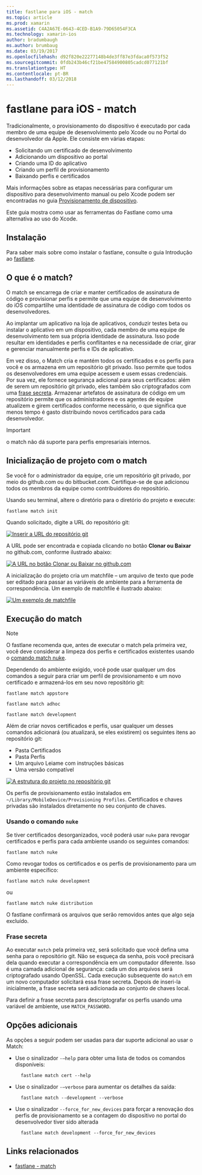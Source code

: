 ```yaml
---
title: fastlane para iOS - match
ms.topic: article
ms.prod: xamarin
ms.assetid: C4A2A67E-0643-4CED-B1A9-79D65054F3CA
ms.technology: xamarin-ios
author: bradumbaugh
ms.author: brumbaug
ms.date: 03/19/2017
ms.openlocfilehash: d92f820e22277148b4de3ff87e3fdaca0f573f52
ms.sourcegitcommit: 0fdb243b46cf21be47584900805cadcd077121bf
ms.translationtype: HT
ms.contentlocale: pt-BR
ms.lasthandoff: 03/12/2018
---
```

# <a name="fastlane-for-ios---match"></a>fastlane para iOS - match

Tradicionalmente, o provisionamento do dispositivo é executado por cada membro de uma equipe de desenvolvimento pelo Xcode ou no Portal do desenvolvedor da Apple. Ele consiste em várias etapas:

- Solicitando um certificado de desenvolvimento
- Adicionando um dispositivo ao portal
- Criando uma ID do aplicativo
- Criando um perfil de provisionamento
- Baixando perfis e certificados

Mais informações sobre as etapas necessárias para configurar um dispositivo para desenvolvimento manual ou pelo Xcode podem ser encontradas no guia [Provisionamento de dispositivo](~/ios/get-started/installation/device-provisioning/index.md).

Este guia mostra como usar as ferramentas do Fastlane como uma alternativa ao uso do Xcode.

## <a name="installation"></a>Instalação

Para saber mais sobre como instalar o fastlane, consulte o guia Introdução ao [fastlane](~/ios/deploy-test/provisioning/fastlane/index.md#Installation).

<a name="whatismatch" />

## <a name="what-is-match"></a>O que é o match?

O match se encarrega de criar e manter certificados de assinatura de código e provisionar perfis e permite que uma equipe de desenvolvimento do iOS compartilhe uma identidade de assinatura de código com todos os desenvolvedores.

Ao implantar um aplicativo na loja de aplicativos, conduzir testes beta ou instalar o aplicativo em um dispositivo, cada membro de uma equipe de desenvolvimento tem sua própria identidade de assinatura. Isso pode resultar em identidades e perfis conflitantes e na necessidade de criar, girar e gerenciar manualmente perfis e IDs de aplicativo.

Em vez disso, o Match cria e mantém todos os certificados e os perfis para você e os armazena em um repositório git privado. Isso permite que todos os desenvolvedores em uma equipe acessem e usem essas credenciais. Por sua vez, ele fornece segurança adicional para seus certificados: além de serem um repositório git privado, eles também são criptografados com uma [frase secreta](#passphrase). Armazenar artefatos de assinatura de código em um repositório permite que os administradores e os agentes de equipe atualizem e girem certificados conforme necessário, o que significa que menos tempo é gasto distribuindo novos certificados para cada desenvolvedor.

> [!IMPORTANT]
> o match não dá suporte para perfis empresariais internos.

<a name="initializing" />

## <a name="initializing-your-project-with-match"></a>Inicialização de projeto com o match

Se você for o administrador da equipe, crie um repositório git privado, por meio do github.com ou do bitbucket.com. Certifique-se de que adicionou todos os membros da equipe como contribuidores do repositório.

Usando seu terminal, altere o diretório para o diretório do projeto e execute:

    fastlane match init

Quando solicitado, digite a URL do repositório git:

 [![](match-images/fastlane-image7.png "Inserir a URL do repositório git")](match-images/fastlane-image7.png#lightbox)

A URL pode ser encontrada e copiada clicando no botão **Clonar ou Baixar** no github.com, conforme ilustrado abaixo:

[![](match-images/fastlane-image6.png "A URL no botão Clonar ou Baixar no github.com")](match-images/fastlane-image6.png#lightbox)

A inicialização do projeto cria um matchfile – um arquivo de texto que pode ser editado para passar as variáveis de ambiente para a ferramenta de correspondência. Um exemplo de matchfile é ilustrado abaixo:

[![](match-images/fastlane-image8.png "Um exemplo de matchfile")](match-images/fastlane-image8.png#lightbox)

<a name="running" />

## <a name="running-match"></a>Execução do match

> [!NOTE]
> O fastlane recomenda que, antes de executar o match pela primeira vez, você deve considerar a limpeza dos perfis e certificados existentes usando o [comando match nuke](#using).

Dependendo do ambiente exigido, você pode usar qualquer um dos comandos a seguir para criar um perfil de provisionamento e um novo certificado e armazená-los em seu novo repositório git:

    fastlane match appstore

    fastlane match adhoc

    fastlane match development

Além de criar novos certificados e perfis, usar qualquer um desses comandos adicionará (ou atualizará, se eles existirem) os seguintes itens ao repositório git:

- Pasta Certificados
- Pasta Perfis
- Um arquivo Leiame com instruções básicas
- Uma versão compatível

[![](match-images/fastlane-image9.png "A estrutura do projeto no repositório git")](match-images/fastlane-image9.png#lightbox)

Os perfis de provisionamento estão instalados em `~/Library/MobileDevice/Provisioning Profiles`. Certificados e chaves privadas são instalados diretamente no seu conjunto de chaves.

<a name="using" />

### <a name="using-the-nuke-command"></a>Usando o comando `nuke`

Se tiver certificados desorganizados, você poderá usar `nuke` para revogar certificados e perfis para cada ambiente usando os seguintes comandos:

    fastlane match nuke

Como revogar todos os certificados e os perfis de provisionamento para um ambiente específico:

    fastlane match nuke development

 ou

    fastlane match nuke distribution

O fastlane confirmará os arquivos que serão removidos antes que algo seja excluído.

<a name="passphrase" />

### <a name="passphrase"></a>Frase secreta

Ao executar `match` pela primeira vez, será solicitado que você defina uma senha para o repositório git. Não se esqueça da senha, pois você precisará dela quando executar a correspondência em um computador diferente. Isso é uma camada adicional de segurança: cada um dos arquivos será criptografado usando OpenSSL. Cada execução subsequente do `match` em um novo computador solicitará essa frase secreta. Depois de inseri-la inicialmente, a frase secreta será adicionada ao conjunto de chaves local.

Para definir a frase secreta para descriptografar os perfis usando uma variável de ambiente, use `MATCH_PASSWORD`.

<a name="options" />

## <a name="additional-options"></a>Opções adicionais

As opções a seguir podem ser usadas para dar suporte adicional ao usar o Match:

- Use o sinalizador `-–help` para obter uma lista de todos os comandos disponíveis:

        fastlane match cert --help

- Use o sinalizador `-–verbose` para aumentar os detalhes da saída:

        fastlane match --development --verbose

- Use o sinalizador `--force_for_new_devices` para forçar a renovação dos perfis de provisionamento se a contagem do dispositivo no portal do desenvolvedor tiver sido alterada

        fastlane match development --force_for_new_devices

## <a name="related-links"></a>Links relacionados

- [fastlane - match](https://github.com/fastlane/fastlane/blob/master/match/README.md)

